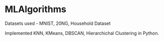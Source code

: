# MLAlgorithms

Datasets used - MNIST, 20NG, Household Dataset

Implemented KNN, KMeans, DBSCAN, Hierarchichal Clustering in Python.
